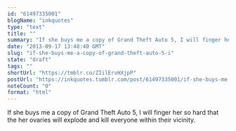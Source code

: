 ```yaml
---
id: "61497335001"
blogName: "inkquotes"
type: "text"
title: ""
summary: "If she buys me a copy of Grand Theft Auto 5, I will finger her so hard that the her ovaries will explode and kill everyone..."
date: "2013-09-17 13:48:40 GMT"
slug: "if-she-buys-me-a-copy-of-grand-theft-auto-5-i"
state: "draft"
tags: ""
shortUrl: "https://tmblr.co/ZIilErvHXjpP"
postUrl: "https://inkquotes.tumblr.com/post/61497335001/if-she-buys-me-a-copy-of-grand-theft-auto-5-i"
noteCount: "0"
format: "html"
---
```


If she buys me a copy of Grand Theft Auto 5, I will finger her so hard that the her ovaries will explode and kill everyone within their vicinity.